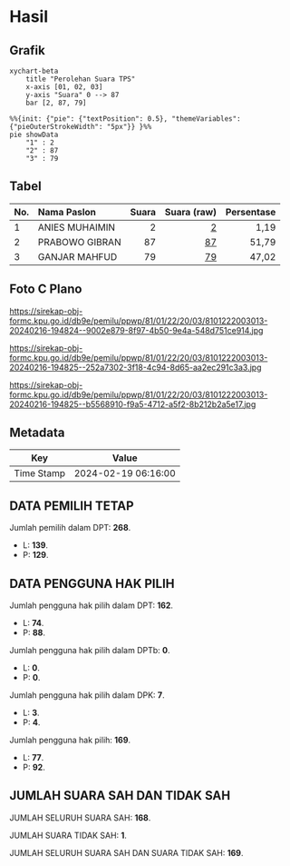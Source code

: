 # Hasil

## Grafik

```mermaid
xychart-beta
    title "Perolehan Suara TPS"
    x-axis [01, 02, 03]
    y-axis "Suara" 0 --> 87
    bar [2, 87, 79]
```

```mermaid
%%{init: {"pie": {"textPosition": 0.5}, "themeVariables": {"pieOuterStrokeWidth": "5px"}} }%%
pie showData
    "1" : 2
    "2" : 87
    "3" : 79
```

## Tabel

| No. | Nama Paslon    | Suara | Suara (raw) | Persentase |
|:--- |:-------------- | -----:| -----------:| ----------:|
| 1   | ANIES MUHAIMIN | 2     | [2][p-1]    | 1,19       |
| 2   | PRABOWO GIBRAN | 87    | [87][p-2]   | 51,79      |
| 3   | GANJAR MAHFUD  | 79    | [79][p-3]   | 47,02      |


[p-1]: https://github.com/gigit-pemilu/pemilu-2024-81-maluku/blob/main/pilpres/hitung-suara/sub/81-maluku/sub/01-maluku-tengah/sub/22-leihitu-barat/sub/2003-allang/sub/013-tps/sub/paslon-1.txt
[p-2]: https://github.com/gigit-pemilu/pemilu-2024-81-maluku/blob/main/pilpres/hitung-suara/sub/81-maluku/sub/01-maluku-tengah/sub/22-leihitu-barat/sub/2003-allang/sub/013-tps/sub/paslon-2.txt
[p-3]: https://github.com/gigit-pemilu/pemilu-2024-81-maluku/blob/main/pilpres/hitung-suara/sub/81-maluku/sub/01-maluku-tengah/sub/22-leihitu-barat/sub/2003-allang/sub/013-tps/sub/paslon-3.txt

## Foto C Plano

https://sirekap-obj-formc.kpu.go.id/db9e/pemilu/ppwp/81/01/22/20/03/8101222003013-20240216-194824--9002e879-8f97-4b50-9e4a-548d751ce914.jpg

https://sirekap-obj-formc.kpu.go.id/db9e/pemilu/ppwp/81/01/22/20/03/8101222003013-20240216-194825--252a7302-3f18-4c94-8d65-aa2ec291c3a3.jpg

https://sirekap-obj-formc.kpu.go.id/db9e/pemilu/ppwp/81/01/22/20/03/8101222003013-20240216-194825--b5568910-f9a5-4712-a5f2-8b212b2a5e17.jpg


## Metadata

| Key        | Value               |
| ---------- | ------------------- |
| Time Stamp | 2024-02-19 06:16:00 |


## DATA PEMILIH TETAP

Jumlah pemilih dalam DPT: **268**.
 * L: **139**.
 * P: **129**.

## DATA PENGGUNA HAK PILIH

Jumlah pengguna hak pilih dalam DPT: **162**.
 * L: **74**.
 * P: **88**.

Jumlah pengguna hak pilih dalam DPTb: **0**.
 * L: **0**.
 * P: **0**.

Jumlah pengguna hak pilih dalam DPK: **7**.
 * L: **3**.
 * P: **4**.

Jumlah pengguna hak pilih: **169**.
 * L: **77**.
 * P: **92**.

## JUMLAH SUARA SAH DAN TIDAK SAH

JUMLAH SELURUH SUARA SAH: **168**.

JUMLAH SUARA TIDAK SAH: **1**.

JUMLAH SELURUH SUARA SAH DAN SUARA TIDAK SAH: **169**.


